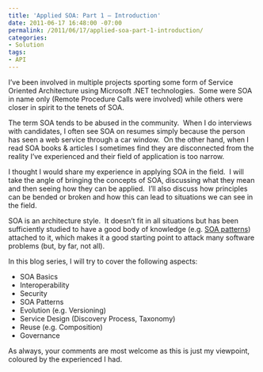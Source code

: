 ```yaml
---
title: 'Applied SOA: Part 1 – Introduction'
date: 2011-06-17 16:48:00 -07:00
permalink: /2011/06/17/applied-soa-part-1-introduction/
categories:
- Solution
tags:
- API
---
```

<p>I’ve been involved in multiple projects sporting some form of Service Oriented Architecture using Microsoft .NET technologies.&#160; Some were SOA in name only (Remote Procedure Calls were involved) while others were closer in spirit to the tenets of SOA.</p>  <p>The term SOA tends to be abused in the community.&#160; When I do interviews with candidates, I often see SOA on resumes simply because the person has seen a web service through a car window.&#160; On the other hand, when I read SOA books &amp; articles I sometimes find they are disconnected from the reality I’ve experienced and their field of application is too narrow.</p>  <p>I thought I would share my experience in applying SOA in the field.&#160; I will take the angle of bringing the concepts of SOA, discussing what they mean and then seeing how they can be applied.&#160; I’ll also discuss how principles can be bended or broken and how this can lead to situations we can see in the field.</p>  <p>SOA is an architecture style.&#160; It doesn’t fit in all situations but has been sufficiently studied to have a good body of knowledge (e.g. <a href="http://soapatterns.org/">SOA patterns</a>) attached to it, which makes it a good starting point to attack many software problems (but, by far, not all).</p>  <p>In this blog series, I will try to cover the following aspects:</p>  <ul>   <li>SOA Basics</li>    <li>Interoperability </li>    <li>Security</li>    <li>SOA Patterns</li>    <li>Evolution (e.g. Versioning) </li>    <li>Service Design (Discovery Process, Taxonomy) </li>    <li>Reuse (e.g. Composition) </li>    <li>Governance </li> </ul>  <p>As always, your comments are most welcome as this is just my viewpoint, coloured by the experienced I had.</p>